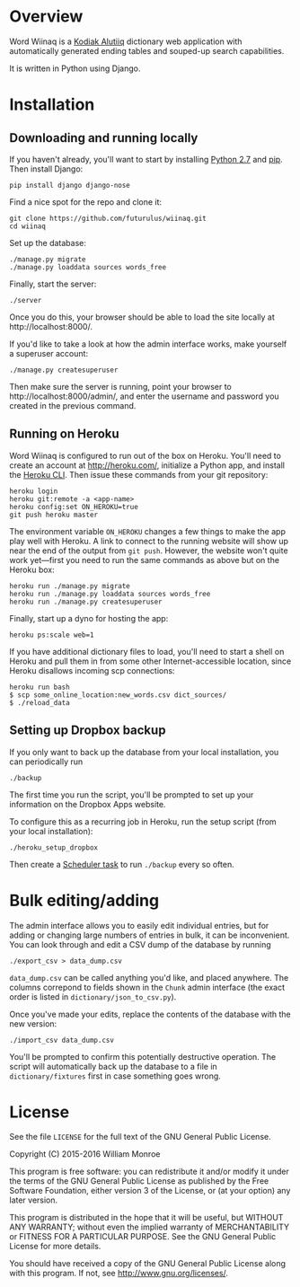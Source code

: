 Overview
========

Word Wiinaq is a [Kodiak Alutiiq](http://www.alutiiqlanguage.org/) dictionary
web application with automatically generated ending tables and souped-up search
capabilities.

It is written in Python using Django.

Installation
============

Downloading and running locally
-------------------------------

If you haven't already, you'll want to start by installing [Python
2.7](https://www.python.org/downloads/) and
[pip](https://pypi.python.org/pypi/pip).  Then install Django:

    pip install django django-nose

Find a nice spot for the repo and clone it:

    git clone https://github.com/futurulus/wiinaq.git
    cd wiinaq

Set up the database:

    ./manage.py migrate
    ./manage.py loaddata sources words_free

Finally, start the server:

    ./server

Once you do this, your browser should be able to load the site locally at
http://localhost:8000/.

If you'd like to take a look at how the admin interface works, make yourself a
superuser account:

    ./manage.py createsuperuser

Then make sure the server is running, point your browser to
http://localhost:8000/admin/, and enter the username and password you created
in the previous command.

Running on Heroku
-----------------

Word Wiinaq is configured to run out of the box on Heroku. You'll
need to create an account at http://heroku.com/, initialize a Python app,
and install the [Heroku CLI](https://devcenter.heroku.com/articles/heroku-command-line).
Then issue these commands from your git repository:

    heroku login
    heroku git:remote -a <app-name>
    heroku config:set ON_HEROKU=true
    git push heroku master

The environment variable `ON_HEROKU` changes a few things to make the app play
well with Heroku.
A link to connect to the running website will show up near the end of the output
from `git push`. However, the website won't quite work yet&mdash;first
you need to run the same commands as above but on the Heroku box:

    heroku run ./manage.py migrate
    heroku run ./manage.py loaddata sources words_free
    heroku run ./manage.py createsuperuser

Finally, start up a dyno for hosting the app:

    heroku ps:scale web=1

If you have additional dictionary files to load, you'll need to start a shell on
Heroku and pull them in from some other Internet-accessible location, since Heroku
disallows incoming scp connections:

    heroku run bash
    $ scp some_online_location:new_words.csv dict_sources/
    $ ./reload_data

Setting up Dropbox backup
-------------------------

If you only want to back up the database from your local installation, you can
periodically run

    ./backup

The first time you run the script, you'll be prompted to set up your
information on the Dropbox Apps website.

To configure this as a recurring job in Heroku, run the setup script (from your
local installation):

    ./heroku_setup_dropbox

Then create a [Scheduler task](https://devcenter.heroku.com/articles/scheduler)
to run `./backup` every so often.

Bulk editing/adding
===================

The admin interface allows you to easily edit individual entries, but for
adding or changing large numbers of entries in bulk, it can be inconvenient.
You can look through and edit a CSV dump of the database by running

    ./export_csv > data_dump.csv

`data_dump.csv` can be called anything you'd like, and placed anywhere. The
columns correpond to fields shown in the `Chunk` admin interface (the exact
order is listed in `dictionary/json_to_csv.py`).

Once you've made your edits, replace the contents of the database with the new
version:

    ./import_csv data_dump.csv

You'll be prompted to confirm this potentially destructive operation. The
script will automatically back up the database to a file in
`dictionary/fixtures` first in case something goes wrong.

License
=======

See the file `LICENSE` for the full text of the GNU General Public License.

Copyright (C) 2015-2016 William Monroe

This program is free software: you can redistribute it and/or modify it under
the terms of the GNU General Public License as published by the Free Software
Foundation, either version 3 of the License, or (at your option) any later
version.

This program is distributed in the hope that it will be useful, but WITHOUT ANY
WARRANTY; without even the implied warranty of MERCHANTABILITY or FITNESS FOR A
PARTICULAR PURPOSE.  See the GNU General Public License for more details.

You should have received a copy of the GNU General Public License along with
this program.  If not, see <http://www.gnu.org/licenses/>.
